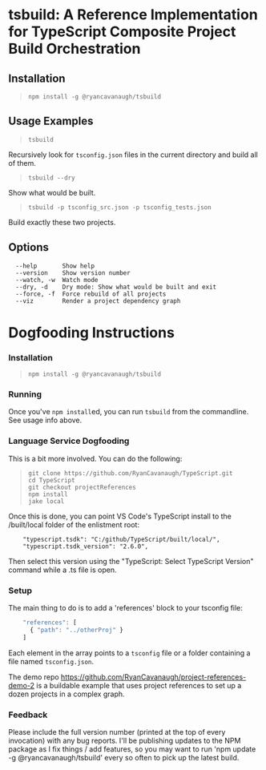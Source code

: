 # tsbuild: A Reference Implementation for TypeScript Composite Project Build Orchestration

## Installation

> `npm install -g @ryancavanaugh/tsbuild`

## Usage Examples

> `tsbuild`

Recursively look for `tsconfig.json` files in the current directory and build all of them.

> `tsbuild --dry`

Show what would be built.

> `tsbuild -p tsconfig_src.json -p tsconfig_tests.json` 

Build exactly these two projects.

## Options

```
  --help       Show help                                  
  --version    Show version number                        
  --watch, -w  Watch mode                                 
  --dry, -d    Dry mode: Show what would be built and exit
  --force, -f  Force rebuild of all projects              
  --viz        Render a project dependency graph
```

# Dogfooding Instructions

### Installation

 > `npm install -g @ryancavanaugh/tsbuild`

### Running

Once you've `npm install`ed, you can run `tsbuild` from the commandline.
See usage info above.

### Language Service Dogfooding

This is a bit more involved. You can do the following:

> ```
> git clone https://github.com/RyanCavanaugh/TypeScript.git
> cd TypeScript
> git checkout projectReferences
> npm install
> jake local
> ```

Once this is done, you can point VS Code's TypeScript install to the /built/local folder of the enlistment root:
```
    "typescript.tsdk": "C:/github/TypeScript/built/local/",
    "typescript.tsdk_version": "2.6.0", 
```
Then select this version using the "TypeScript: Select TypeScript Version" command while a .ts file is open.

### Setup

The main thing to do is to add a 'references' block to your tsconfig file:
```ts
    "references": [
      { "path": "../otherProj" }
    ]
```
Each element in the array points to a `tsconfig` file or a folder containing a file named `tsconfig.json`.

The demo repo https://github.com/RyanCavanaugh/project-references-demo-2 is a buildable example that uses project references to set up a dozen projects in a complex graph.

### Feedback

Please include the full version number (printed at the top of every invocation) with any bug reports. I'll be publishing updates to the NPM package as I fix things / add features, so you may want to run 'npm update -g @ryancavanaugh/tsbuild' every so often to pick up the latest build.